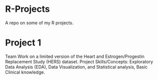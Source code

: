 # R-Projects
A repo on some of my R projects.


# Project 1 
Team Work on a limited version of the Heart and Estrogen/Progestin Replacement Study (HERS) dataset.
Project Skills/Concepts: Exploratory Data Analysis (EDA), Data Visualization, and Statistical analysis, Basic Clinical knowledge.

